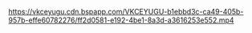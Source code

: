 https://vkceyugu.cdn.bspapp.com/VKCEYUGU-b1ebbd3c-ca49-405b-957b-effe60782276/ff2d0581-e192-4be1-8a3d-a3616253e552.mp4
